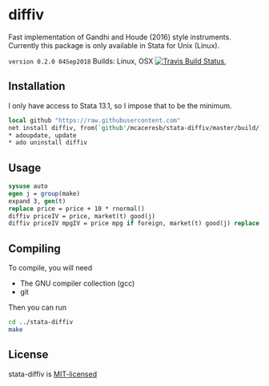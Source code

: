 diffiv
======

Fast implementation of Gandhi and Houde (2016) style instruments.
Currently this package is only available in Stata for Unix (Linux).

`version 0.2.0 04Sep2018`
Builds: Linux, OSX [![Travis Build Status](https://api.travis-ci.org/mcaceresb/stata-diffiv.svg?branch=develop)](https://travis-ci.org/mcaceresb/stata-diffiv),

Installation
------------

I only have access to Stata 13.1, so I impose that to be the minimum.
```stata
local github "https://raw.githubusercontent.com"
net install diffiv, from(`github'/mcaceresb/stata-diffiv/master/build/)
* adoupdate, update
* ado uninstall diffiv
```

Usage
-----

```stata
sysuse auto
egen j = group(make)
expand 3, gen(t)
replace price = price + 10 * rnormal()
diffiv priceIV = price, market(t) good(j)
diffiv priceIV mpgIV = price mpg if foreign, market(t) good(j) replace
```

Compiling
---------

To compile, you will need

- The GNU compiler collection (gcc)
- git

Then you can run
```sh
cd ../stata-diffiv
make
```

License
-------

stata-diffiv is [MIT-licensed](https://github.com/mcaceresb/stata-diffiv/blob/master/LICENSE)
